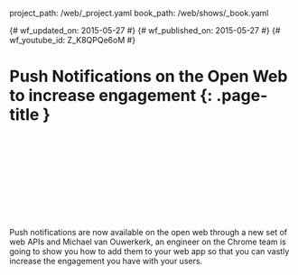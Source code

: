 project_path: /web/_project.yaml book_path: /web/shows/_book.yaml

{# wf_updated_on: 2015-05-27 #} {# wf_published_on: 2015-05-27 #} {# wf_youtube_id: Z_K8QPQe6oM #}

# Push Notifications on the Open Web to increase engagement {: .page-title }

<div class="video-wrapper">
  <iframe class="devsite-embedded-youtube-video" data-video-id="Z_K8QPQe6oM"
          data-autohide="1" data-showinfo="0" frameborder="0" allowfullscreen>
  </iframe>
</div>

Push notifications are now available on the open web through a new set of web APIs and Michael van Ouwerkerk, an engineer on the Chrome team is going to show you how to add them to your web app so that you can vastly increase the engagement you have with your users.